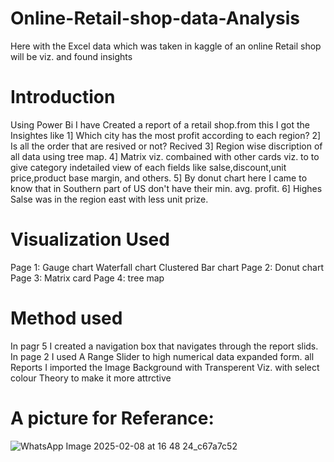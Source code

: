 # Online-Retail-shop-data-Analysis
Here with the Excel data which was taken in kaggle of an online Retail shop will be viz. and found insights 
# Introduction
Using Power Bi I have Created a report of a retail shop.from this I got the Insightes like
1] Which city has the most profit according to each region? 
2] Is all the order that are resived or not? Recived
3] Region wise discription of all data using tree map.
4] Matrix viz. combained with other cards viz. to to give category indetailed view of each fields like salse,discount,unit price,product base margin, and others.
5] By donut chart here I came to know that in Southern part of US don't have their min. avg. profit.
6] Highes Salse was in the region east with less unit prize.
# Visualization Used
Page 1:
Gauge chart
Waterfall chart
Clustered Bar chart
Page 2:
Donut chart
Page 3:
Matrix
card
Page 4:
tree map
# Method used
In pagr 5 I created a navigation box that navigates through the report slids.
In page 2 I used A Range Slider to high numerical data expanded form.
all Reports I imported the Image Background with Transperent Viz. with select colour Theory to make it more attrctive
# A picture for Referance:
![WhatsApp Image 2025-02-08 at 16 48 24_c67a7c52](https://github.com/user-attachments/assets/04f8f111-d706-4251-b1dd-b854fa72f085)


